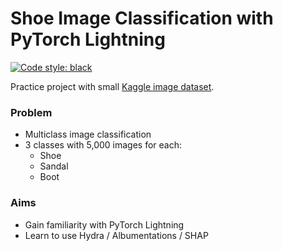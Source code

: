 # Shoe Image Classification with PyTorch Lightning
[![Code style: black](https://img.shields.io/badge/code%20style-black-000000.svg)](https://github.com/psf/black)

Practice project with small [Kaggle image dataset](https://www.kaggle.com/datasets/hasibalmuzdadid/shoe-vs-sandal-vs-boot-dataset-15k-images).

### Problem
  - Multiclass image classification
  - 3 classes with 5,000 images for each:
    - Shoe
    - Sandal
    - Boot

### Aims
  - Gain familiarity with PyTorch Lightning
  - Learn to use Hydra / Albumentations / SHAP
